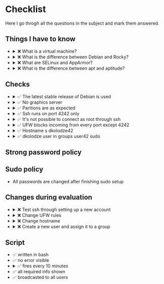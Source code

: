 # Checklist

Here I go throgh all the questions in the subject and mark them answered.

## Things I have to know

* <details>
  <summary> ❌ What is a virtual machine?</summary>

  Something-something, everything emulated. Heavier than a docker container.
  </details>
* <details>
  <summary> ❌ What is the difference between Debian and Rocky?</summary>

  Meh, they are both Linux. Rocky seems to be more difficult.
  </details>
* <details>
  <summary> ❌ What are SELinux and AppArmor?</summary>

  Something-something security.
  </details>
* <details>
  <summary> ❌ What is the difference between apt and aptitude?</summary>

  Different interfaces for package management. `apt-get` is lower level than `apt`.
  </details>

## Checks

* <details>
  <summary> ✅ The latest stable release of Debian is used</summary>

  I don't know, how to check it reliably. Nothing better than `hostnamectl` or `uname -a`.
  </details>
* <details>
  <summary> ✅ No graphics server</summary>

  `apt list --installed | grep xorg` to check.
  Also can check for alternative graphics like Wayland in installed packages.
  </details>
* <details>
  <summary> ✅ Paritions are as expected </summary>

  `lsblk` to check. I even added the sr0 (CD-rom) back.
  </details>
* <details>
  <summary> ✅ Ssh runs on port 4242 only </summary>
  `systemctl status sshd` to check.
  </details>
* <details>
  <summary> ✅ It's not possible to connect as root through ssh </summary>

  `sshd -T` to check for active settings. Also can just try to ssh as root.
  </details>
* <details>
  <summary> ✅ UFW blocks incoming from every port except 4242 </summary>

  `ufw status verbose` to check.
  </details>
* <details>
  <summary> ✅ Hostname s dkolodze42 </summary>

  `hostnamectl` to check
  </details>
* <details>
  <summary> ✅ dkolodze user in groups user42 sudo </summary>

  `groups dkolodze` to check
  </details>

## Strong password policy

## Sudo policy

* All passwords are changed after finishing sudo setup

## Changes during evaluation

* <details>
  <summary> ❌ Test ssh through setting up a new account </summary>

  `adduser` something-something. Check that password policy is respected.
  </details>
* <details>
  <summary> ❌ Change UFW rules </summary>

  `ufw` ??
  </details>
* <details>
  <summary> ❌ Change hostname </summary>

  `hostnamectl --set-hostname` ??
  </details>
* <details>
  <summary> ❌ Create a new user and assign it to a group </summary>

  `adduser` something-something. Check that password policy is respected.
  </details>

## Script

* ✅ written in bash
* ✅ no error visible
* <details>
  <summary> ✅ fires every 10 minutes </summary>
  `crontab -e` under root user
  </details>
* ✅ all required info shown
* ✅ broadcasted to all users
